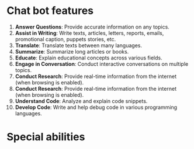 # Chat bot features
1. **Answer Questions**: Provide accurate information on any topics.
2. **Assist in Writing**: Write texts, articles, letters, reports, emails, promotional caption, puppets stories, etc.
3. **Translate**: Translate texts between many languages.
4. **Summarize**: Summarize long articles or books.
5. **Educate**: Explain educational concepts across various fields.
6. **Engage in Conversation**: Conduct interactive conversations on multiple topics.
7. **Conduct Research**: Provide real-time information from the internet (when browsing is enabled).
8. **Conduct Research**: Provide real-time information from the internet (when browsing is enabled).
9. **Understand Code**: Analyze and explain code snippets.
10. **Develop Code**: Write and help debug code in various programming languages.

# Special abilities
